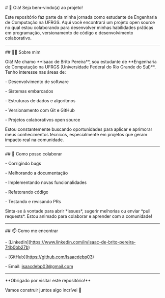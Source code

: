 \# 👋 Olá! Seja bem-vindo(a) ao projeto!



Este repositório faz parte da minha jornada como estudante de Engenharia de Computação na UFRGS. Aqui você encontrará um projeto open source no qual estou colaborando para desenvolver minhas habilidades práticas em programação, versionamento de código e desenvolvimento colaborativo.



---



\## 👨‍💻 Sobre mim



Olá! Me chamo \*\*Isaac de Brito Pereira\*\*, sou estudante de \*\*Engenharia de Computação na UFRGS (Universidade Federal do Rio Grande do Sul)\*\*. Tenho interesse nas áreas de:



\- Desenvolvimento de software

\- Sistemas embarcados

\- Estruturas de dados e algoritmos

\- Versionamento com Git e GitHub

\- Projetos colaborativos open source



Estou constantemente buscando oportunidades para aplicar e aprimorar meus conhecimentos técnicos, especialmente em projetos que geram impacto real na comunidade.



---



\## 🤝 Como posso colaborar



\- Corrigindo bugs

\- Melhorando a documentação

\- Implementando novas funcionalidades

\- Refatorando código

\- Testando e revisando PRs



Sinta-se à vontade para abrir \*issues\*, sugerir melhorias ou enviar \*pull requests\*. Estou animado para colaborar e aprender com a comunidade!



---



\## 📫 Como me encontrar



\- \[LinkedIn](https://www.linkedin.com/in/isaac-de-brito-pereira-74b0bb27b)

\- \[GitHub](https://github.com/Isaacdebp03)

\- Email: isaacdebp03@gmail.com



---



\*\*Obrigado por visitar este repositório!\*\*

Vamos construir juntos algo incrível 🚀

